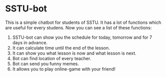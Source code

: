 # SSTU-bot
This is a simple chatbot for students of SSTU. It has a lot of functions which are useful for every studens. Now you can see a list of these functions:

1. SSTU-bot can show you the schedule for today, tomorrow and for 7 days in advance.
2. It can calculate time until the end of the lesson.
3. It can show you what lesson is now and what lesson is next.
4. Bot can find location of every teacher.
5. Bot can send you funny memes.
6. It allows you to play online-game with your friend! 
